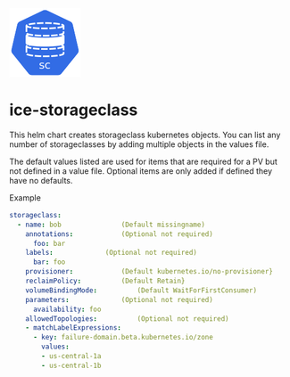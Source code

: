 ![Kubernetes StorageClass icon](assets/sc.png "Kubernetes StorageClass icon")
# ice-storageclass

This helm chart creates storageclass kubernetes objects.
You can list any number of storageclasses by adding multiple objects in the values file.

The default values listed are used for items that are required for a PV but not defined in a value file.
Optional items are only added if defined they have no defaults.

Example

```yaml
storageclass:				
  - name: bob				(Default missingname)
    annotations:			(Optional not required)
      foo: bar
    labels:				(Optional not required)
      bar: foo
    provisioner:			(Default kubernetes.io/no-provisioner}
    reclaimPolicy:			(Default Retain}
    volumeBindingMode:			(Default WaitForFirstConsumer)
    parameters:				(Optional not required)
      availability: foo
    allowedTopologies:			(Optional not required)
    - matchLabelExpressions:
      - key: failure-domain.beta.kubernetes.io/zone
        values:
        - us-central-1a
        - us-central-1b
```
